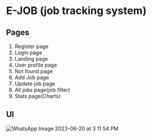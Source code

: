 # E-JOB (job tracking system)

## Pages

1. Register page 
2. Login page 
3. Landing page
4. User profile page
5. Not found page
6. Add Job page 
7. Update job page 
8. All jobs page(job filter)
9. Stats page(Charts)
    
## UI

![WhatsApp Image 2023-06-20 at 3 11 54 PM](https://github.com/AshishViradiya153/E-JOB-job-tracking-system/assets/116018976/54d2424f-3429-4a02-a164-4e11caf369b6)
